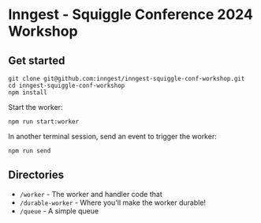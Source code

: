 # Inngest - Squiggle Conference 2024 Workshop

## Get started

```
git clone git@github.com:inngest/inngest-squiggle-conf-workshop.git
cd inngest-squiggle-conf-workshop
npm install
```

Start the worker:

```
npm run start:worker
```

In another terminal session, send an event to trigger the worker:

```
npm run send
```

## Directories

- `/worker` - The worker and handler code that
- `/durable-worker` - Where you'll make the worker durable!
- `/queue` - A simple queue
